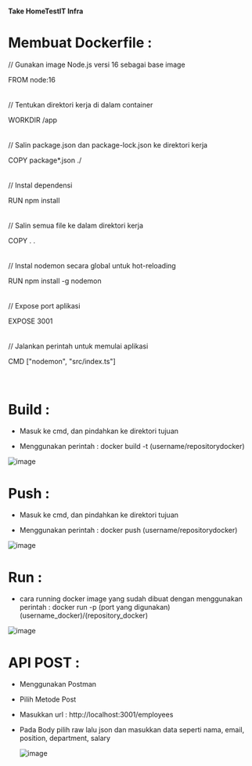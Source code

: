 #### Take HomeTestIT Infra

# Membuat Dockerfile :

// Gunakan image Node.js versi 16 sebagai base image

FROM node:16
<br><br><br>
// Tentukan direktori kerja di dalam container

WORKDIR /app
<br><br><br>
// Salin package.json dan package-lock.json ke direktori kerja

COPY package*.json ./
<br><br><br>
// Instal dependensi

RUN npm install
<br><br><br>
// Salin semua file ke dalam direktori kerja

COPY . .
<br><br><br>
// Instal nodemon secara global untuk hot-reloading

RUN npm install -g nodemon
<br><br><br>
// Expose port aplikasi

EXPOSE 3001
<br><br><br>
// Jalankan perintah untuk memulai aplikasi

CMD ["nodemon", "src/index.ts"]
<br><br><br>
# Build :
- Masuk ke cmd, dan pindahkan ke direktori tujuan

- Menggunakan perintah : docker build -t (username/repositorydocker)

![image](https://github.com/user-attachments/assets/71b34a4f-5297-4123-ad6c-11e9ec230e5f)

# Push :
- Masuk ke cmd, dan pindahkan ke direktori tujuan

- Menggunakan perintah : docker push (username/repositorydocker)

![image](https://github.com/user-attachments/assets/ad94475f-562e-4f85-8d41-12a375c797ab)

# Run :
- cara running docker image yang sudah dibuat dengan menggunakan perintah : docker run -p (port yang digunakan) (username_docker)/(repository_docker)
  
![image](https://github.com/user-attachments/assets/7be9baa1-73d5-4ce8-bfb6-2fdf100e9260)

# API POST :
- Menggunakan Postman
- Pilih Metode Post
- Masukkan url : http://localhost:3001/employees
- Pada Body pilih raw lalu json dan masukkan data seperti nama, email, position, department, salary

  ![image](https://github.com/user-attachments/assets/df37da2a-fd76-4595-86da-96812ca9536e)


